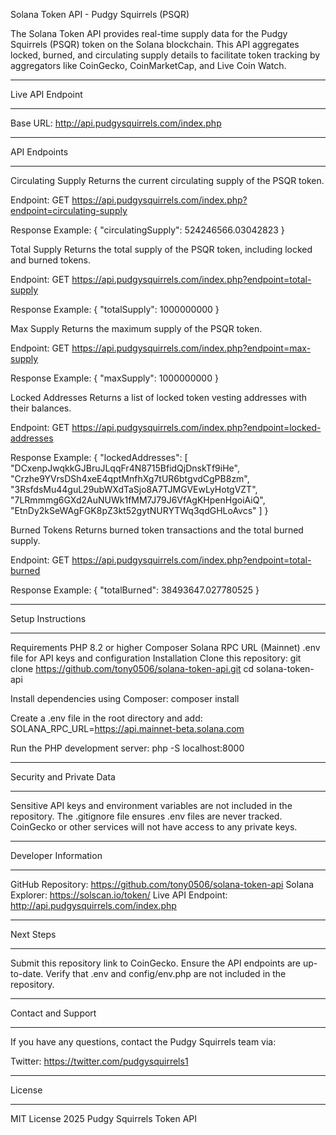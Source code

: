 Solana Token API - Pudgy Squirrels (PSQR)

The Solana Token API provides real-time supply data for the Pudgy Squirrels (PSQR) token on the Solana blockchain. This API aggregates locked, burned, and circulating supply details to facilitate token tracking by aggregators like CoinGecko, CoinMarketCap, and Live Coin Watch.

- - - - - - - - - - - - - - - - - - - - - - - - - - - - - - - - - - - - - - - - - - - - - - - - - - - - - - - - 
Live API Endpoint
- - - - - - - - - - - - - - - - - - - - - - - - - - - - - - - - - - - - - - - - - - - - - - - - - - - - - - - - 

Base URL:
http://api.pudgysquirrels.com/index.php

- - - - - - - - - - - - - - - - - - - - - - - - - - - - - - - - - - - - - - - - - - - - - - - - - - - - - - - - 
API Endpoints
- - - - - - - - - - - - - - - - - - - - - - - - - - - - - - - - - - - - - - - - - - - - - - - - - - - - - - - - 

Circulating Supply
Returns the current circulating supply of the PSQR token.

Endpoint:
GET https://api.pudgysquirrels.com/index.php?endpoint=circulating-supply

Response Example:
{ "circulatingSupply": 524246566.03042823 }

Total Supply
Returns the total supply of the PSQR token, including locked and burned tokens.

Endpoint:
GET https://api.pudgysquirrels.com/index.php?endpoint=total-supply

Response Example:
{ "totalSupply": 1000000000 }

Max Supply
Returns the maximum supply of the PSQR token.

Endpoint:
GET https://api.pudgysquirrels.com/index.php?endpoint=max-supply

Response Example:
{ "maxSupply": 1000000000 }

Locked Addresses
Returns a list of locked token vesting addresses with their balances.

Endpoint:
GET https://api.pudgysquirrels.com/index.php?endpoint=locked-addresses

Response Example:
{ "lockedAddresses": [ "DCxenpJwqkkGJBruJLqqFr4N8715BfidQjDnskTf9iHe", "Crzhe9YVrsDSh4xeE4qptMnfhXg7tUR6btgvdCgPB8zm", "3RsfdsMu44guL29ubWXdTaSjo8A7TJMGVEwLyHotgVZT", "7LRmmmg6GXd2AuNUWk1fMM7J79J6VfAgKHpenHgoiAiQ", "EtnDy2kSeWAgFGK8pZ3kt52gytNURYTWq3qdGHLoAvcs" ] }

Burned Tokens
Returns burned token transactions and the total burned supply.

Endpoint:
GET https://api.pudgysquirrels.com/index.php?endpoint=total-burned

Response Example:
{ "totalBurned": 38493647.027780525 }

- - - - - - - - - - - - - - - - - - - - - - - - - - - - - - - - - - - - - - - - - - - - - - - - - - - - - - - - 
Setup Instructions
- - - - - - - - - - - - - - - - - - - - - - - - - - - - - - - - - - - - - - - - - - - - - - - - - - - - - - - - 

Requirements
PHP 8.2 or higher
Composer
Solana RPC URL (Mainnet)
.env file for API keys and configuration
Installation
Clone this repository:
git clone https://github.com/tony0506/solana-token-api.git
cd solana-token-api

Install dependencies using Composer:
composer install

Create a .env file in the root directory and add:
SOLANA_RPC_URL=https://api.mainnet-beta.solana.com

Run the PHP development server:
php -S localhost:8000

- - - - - - - - - - - - - - - - - - - - - - - - - - - - - - - - - - - - - - - - - - - - - - - - - - - - - - - - 
Security and Private Data
- - - - - - - - - - - - - - - - - - - - - - - - - - - - - - - - - - - - - - - - - - - - - - - - - - - - - - - - 

Sensitive API keys and environment variables are not included in the repository.
The .gitignore file ensures .env files are never tracked.
CoinGecko or other services will not have access to any private keys.

- - - - - - - - - - - - - - - - - - - - - - - - - - - - - - - - - - - - - - - - - - - - - - - - - - - - - - - - 
Developer Information
- - - - - - - - - - - - - - - - - - - - - - - - - - - - - - - - - - - - - - - - - - - - - - - - - - - - - - - - 

GitHub Repository: https://github.com/tony0506/solana-token-api
Solana Explorer: https://solscan.io/token/
Live API Endpoint: http://api.pudgysquirrels.com/index.php

- - - - - - - - - - - - - - - - - - - - - - - - - - - - - - - - - - - - - - - - - - - - - - - - - - - - - - - - 
Next Steps
- - - - - - - - - - - - - - - - - - - - - - - - - - - - - - - - - - - - - - - - - - - - - - - - - - - - - - - - 

Submit this repository link to CoinGecko.
Ensure the API endpoints are up-to-date.
Verify that .env and config/env.php are not included in the repository.

- - - - - - - - - - - - - - - - - - - - - - - - - - - - - - - - - - - - - - - - - - - - - - - - - - - - - - - - 
Contact and Support
- - - - - - - - - - - - - - - - - - - - - - - - - - - - - - - - - - - - - - - - - - - - - - - - - - - - - - - - 

If you have any questions, contact the Pudgy Squirrels team via:

Twitter: https://twitter.com/pudgysquirrels1

- - - - - - - - - - - - - - - - - - - - - - - - - - - - - - - - - - - - - - - - - - - - - - - - - - - - - - - - 
License
- - - - - - - - - - - - - - - - - - - - - - - - - - - - - - - - - - - - - - - - - - - - - - - - - - - - - - - - 

MIT License 2025 Pudgy Squirrels Token API
